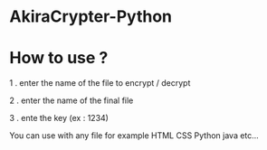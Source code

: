 # AkiraCrypter-Python

# How to use ? 

1 . enter the name of the file to encrypt / decrypt 

2 . enter the name of the final file

3 . ente the key (ex : 1234)

You can use with any file for example HTML CSS Python java etc...
